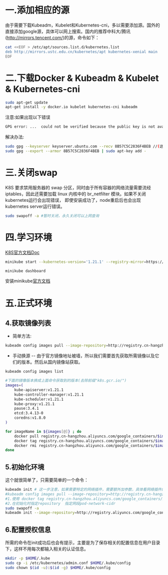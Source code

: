 # 一.添加相应的源

由于需要下载Kubeadm，Kubelet和Kubernetes-cni，多以需要添加源。国外的直接添加google源，具体可以网上搜索。国内的推荐中科大/腾讯(http://mirrors.tencent.com/)的源，命令如下：
```bash
cat <<EOF > /etc/apt/sources.list.d/kubernetes.list
deb http://mirrors.ustc.edu.cn/kubernetes/apt kubernetes-xenial main
EOF
```

# 二.下载Docker & Kubeadm & Kubelet & Kubernetes-cni

```bash
sudo apt-get update
apt-get install -y docker.io kubelet kubernetes-cni kubeadm
```
注意:如果出现以下错误
```bash
GPG error: ...  could not be verified because the public key is not available: NO_PUBKEY FEEA9169307EA071 NO_PUBKEY 8B57C5C2836F4BEB
```
解决办法:
```bash
sudo gpg --keyserver keyserver.ubuntu.com --recv 8B57C5C2836F4BEB //(这个公钥根据提示来写)
sudo gpg --export --armor 8B57C5C2836F4BEB | sudo apt-key add -
```

# 三.关闭swap
K8S 要求禁用服务器的 swap 分区，同时由于所有容器的网络流量需要流经 iptables，因此还需要加载 linux 内核中的 br_netfilter 模块。如果不关闭kubernetes运行会出现错误， 即使安装成功了，node重启后也会出现kubernetes server运行错误。
```bash
sudo swapoff -a #暂时关闭，永久关闭可以上网查询
```

# 四.学习环境
[K8S官方文档Doc](https://kubernetes.io/zh/docs/home/)
```bash
minikube start --kubernetes-version='1.21.1' --registry-mirror=https://docker.mirrors.ustc.edu.cn

minikube dashboard
```
安装minikube[官方文档](https://minikube.sigs.k8s.io/docs/start/)


# 五.正式环境
## 4.获取镜像列表
- 简单方法:
```bash
kubeadm config images pull --image-repository=http://registry.cn-hangzhou.aliyuncs.com/google_containers 
```

- 手动换源 -- 由于官方镜像地址被墙，所以我们需要首先获取所需镜像以及它们的版本。然后从国内镜像站获取。
```bash
kubeadm config images list
```
```bash
#下面的镜像版本换成上面命令获取到的版本(去除前缀"k8s.gcr.io/")
images=(
    kube-apiserver:v1.21.1
    kube-controller-manager:v1.21.1
    kube-scheduler:v1.21.1
    kube-proxy:v1.21.1
    pause:3.4.1
    etcd:3.4.13-0
    coredns:v1.8.0
)

for imageName in ${images[@]} ; do
    docker pull registry.cn-hangzhou.aliyuncs.com/google_containers/$imageName
    docker tag registry.cn-hangzhou.aliyuncs.com/google_containers/$imageName k8s.gcr.io/$imageName
    docker rmi registry.cn-hangzhou.aliyuncs.com/google_containers/$imageName
done
```

## 5.初始化环境
这个就很简单了，只需要简单的一个命令：
```bash
kubeadm init # 这一步注意，如果需要特定的网络插件，需要额外加参数，具体看网络插件的介绍
#kubeadm config images pull --image-repository=http://registry.cn-hangzhou.aliyuncs.com/google_containers 能够 pull 镜像，但是最后还是要手动改 tag 为 http://k8s.gcr.io/xxxx，否则 kubeadm 识别不了,会重新拉取 k8s.gcr.io/xxx 镜像
#1.使用 docker tag registry.cn-hangzhou.aliyuncs.com/google_containers/xxxxxxxxx k8s.gcr.io/xxxxxx
#2.在初始化时指定repository  指定网段pod-network-cidr
sudo swapoff -a
kubeadm init --image-repository=http://registry.aliyuncs.com/google_containers --pod-network-cidr=10.244.0.0/16
```

## 6.配置授权信息
所需的命令在init成功后也会有提示，主要是为了保存相关的配置信息在用户目录下，这样不用每次都输入相关的认证信息。
```bash
mkdir -p $HOME/.kube
sudo cp -i /etc/kubernetes/admin.conf $HOME/.kube/config
sudo chown $(id -u):$(id -g) $HOME/.kube/config
```